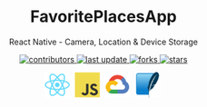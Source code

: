 <div align="center">
  <h1>FavoritePlacesApp</h1>
  <p>
 React Native - Camera, Location &amp; Device Storage
  </p>
  <p>
  <a href="https://github.com/edegan-furb/FavoritePlacesApp/graphs/contributors">
    <img src="https://img.shields.io/github/contributors/edegan-furb/FavoritePlacesApp" alt="contributors" />
  </a>
  <a href="">
    <img src="https://img.shields.io/github/last-commit/edegan-furb/FavoritePlacesApp" alt="last update" />
  </a>
  <a href="https://github.com/edegan-furb/FavoritePlacesApp/network/members">
    <img src="https://img.shields.io/github/forks/edegan-furb/FavoritePlacesApp" alt="forks" />
  </a>
  <a href="https://github.com/edegan-furb/FavoritePlacesApp/stargazers">
    <img src="https://img.shields.io/github/stars/edegan-furb/FavoritePlacesApp" alt="stars" />
  </a>
</p>
<p>
<img src="https://github.com/devicons/devicon/blob/master/icons/react/react-original.svg" title="ReactNative" alt="ReactNative " width="45" height="45"/>&nbsp;
<img src="https://github.com/devicons/devicon/blob/master/icons/javascript/javascript-original.svg" title="javascript" alt="javascript " width="45" height="45"/>&nbsp;
<img src="https://github.com/devicons/devicon/blob/master/icons/googlecloud/googlecloud-original.svg" title="GoogleCloud" alt="GoogleCloud " width="45" height="45"/>&nbsp;
<img src="https://github.com/devicons/devicon/blob/master/icons/sqlite/sqlite-original.svg" title="Sqlite" alt="Sqlite " width="45" height="45"/>&nbsp;
</p>
</div>
